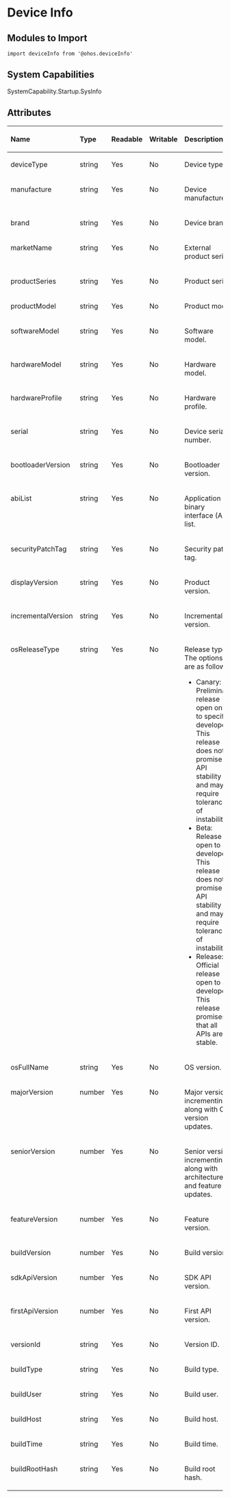 # Device Info<a name="EN-US_TOPIC_0000001139910745"></a>

## Modules to Import<a name="section370mcpsimp"></a>

```
import deviceInfo from '@ohos.deviceInfo'
```

## System Capabilities<a name="section373mcpsimp"></a>

SystemCapability.Startup.SysInfo

## Attributes<a name="section62871841172112"></a>

<a name="table182236172213"></a>
<table><thead align="left"><tr id="row62231411221"><th class="cellrowborder" valign="top" width="20.48795120487951%" id="mcps1.1.6.1.1"><p id="p132238132211"><a name="p132238132211"></a><a name="p132238132211"></a>Name</p>
</th>
<th class="cellrowborder" valign="top" width="13.508649135086493%" id="mcps1.1.6.1.2"><p id="p132233192213"><a name="p132233192213"></a><a name="p132233192213"></a>Type</p>
</th>
<th class="cellrowborder" valign="top" width="7.669233076692332%" id="mcps1.1.6.1.3"><p id="p485712333461"><a name="p485712333461"></a><a name="p485712333461"></a>Readable</p>
</th>
<th class="cellrowborder" valign="top" width="7.669233076692332%" id="mcps1.1.6.1.4"><p id="p588415449468"><a name="p588415449468"></a><a name="p588415449468"></a>Writable</p>
</th>
<th class="cellrowborder" valign="top" width="50.664933506649334%" id="mcps1.1.6.1.5"><p id="p122321172220"><a name="p122321172220"></a><a name="p122321172220"></a>Description</p>
</th>
</tr>
</thead>
<tbody><tr id="row1922381142215"><td class="cellrowborder" valign="top" width="20.48795120487951%" headers="mcps1.1.6.1.1 "><p id="p72233172210"><a name="p72233172210"></a><a name="p72233172210"></a>deviceType</p>
</td>
<td class="cellrowborder" valign="top" width="13.508649135086493%" headers="mcps1.1.6.1.2 "><p id="p5223111162210"><a name="p5223111162210"></a><a name="p5223111162210"></a>string</p>
</td>
<td class="cellrowborder" valign="top" width="7.669233076692332%" headers="mcps1.1.6.1.3 "><p id="p8857143344618"><a name="p8857143344618"></a><a name="p8857143344618"></a>Yes</p>
</td>
<td class="cellrowborder" valign="top" width="7.669233076692332%" headers="mcps1.1.6.1.4 "><p id="p488494444617"><a name="p488494444617"></a><a name="p488494444617"></a>No</p>
</td>
<td class="cellrowborder" valign="top" width="50.664933506649334%" headers="mcps1.1.6.1.5 "><p id="p22241814228"><a name="p22241814228"></a><a name="p22241814228"></a>Device type.</p>
</td>
</tr>
<tr id="row622451142215"><td class="cellrowborder" valign="top" width="20.48795120487951%" headers="mcps1.1.6.1.1 "><p id="p19224111182218"><a name="p19224111182218"></a><a name="p19224111182218"></a>manufacture</p>
</td>
<td class="cellrowborder" valign="top" width="13.508649135086493%" headers="mcps1.1.6.1.2 "><p id="p622419172211"><a name="p622419172211"></a><a name="p622419172211"></a>string</p>
</td>
<td class="cellrowborder" valign="top" width="7.669233076692332%" headers="mcps1.1.6.1.3 "><p id="p7857123384615"><a name="p7857123384615"></a><a name="p7857123384615"></a>Yes</p>
</td>
<td class="cellrowborder" valign="top" width="7.669233076692332%" headers="mcps1.1.6.1.4 "><p id="p7884744144611"><a name="p7884744144611"></a><a name="p7884744144611"></a>No</p>
</td>
<td class="cellrowborder" valign="top" width="50.664933506649334%" headers="mcps1.1.6.1.5 "><p id="p2022414162217"><a name="p2022414162217"></a><a name="p2022414162217"></a>Device manufacturer.</p>
</td>
</tr>
<tr id="row1722410142213"><td class="cellrowborder" valign="top" width="20.48795120487951%" headers="mcps1.1.6.1.1 "><p id="p722415111226"><a name="p722415111226"></a><a name="p722415111226"></a>brand</p>
</td>
<td class="cellrowborder" valign="top" width="13.508649135086493%" headers="mcps1.1.6.1.2 "><p id="p1022413112210"><a name="p1022413112210"></a><a name="p1022413112210"></a>string</p>
</td>
<td class="cellrowborder" valign="top" width="7.669233076692332%" headers="mcps1.1.6.1.3 "><p id="p2857933164616"><a name="p2857933164616"></a><a name="p2857933164616"></a>Yes</p>
</td>
<td class="cellrowborder" valign="top" width="7.669233076692332%" headers="mcps1.1.6.1.4 "><p id="p138841444134618"><a name="p138841444134618"></a><a name="p138841444134618"></a>No</p>
</td>
<td class="cellrowborder" valign="top" width="50.664933506649334%" headers="mcps1.1.6.1.5 "><p id="p202241419226"><a name="p202241419226"></a><a name="p202241419226"></a>Device brand.</p>
</td>
</tr>
<tr id="row422420112221"><td class="cellrowborder" valign="top" width="20.48795120487951%" headers="mcps1.1.6.1.1 "><p id="p922415142212"><a name="p922415142212"></a><a name="p922415142212"></a>marketName</p>
</td>
<td class="cellrowborder" valign="top" width="13.508649135086493%" headers="mcps1.1.6.1.2 "><p id="p222410112220"><a name="p222410112220"></a><a name="p222410112220"></a>string</p>
</td>
<td class="cellrowborder" valign="top" width="7.669233076692332%" headers="mcps1.1.6.1.3 "><p id="p1857103324612"><a name="p1857103324612"></a><a name="p1857103324612"></a>Yes</p>
</td>
<td class="cellrowborder" valign="top" width="7.669233076692332%" headers="mcps1.1.6.1.4 "><p id="p1050315190201"><a name="p1050315190201"></a><a name="p1050315190201"></a>No</p>
</td>
<td class="cellrowborder" valign="top" width="50.664933506649334%" headers="mcps1.1.6.1.5 "><p id="p1522414115228"><a name="p1522414115228"></a><a name="p1522414115228"></a>External product series.</p>
</td>
</tr>
<tr id="row22245142213"><td class="cellrowborder" valign="top" width="20.48795120487951%" headers="mcps1.1.6.1.1 "><p id="p92246162220"><a name="p92246162220"></a><a name="p92246162220"></a>productSeries</p>
</td>
<td class="cellrowborder" valign="top" width="13.508649135086493%" headers="mcps1.1.6.1.2 "><p id="p722414111229"><a name="p722414111229"></a><a name="p722414111229"></a>string</p>
</td>
<td class="cellrowborder" valign="top" width="7.669233076692332%" headers="mcps1.1.6.1.3 "><p id="p8857133174617"><a name="p8857133174617"></a><a name="p8857133174617"></a>Yes</p>
</td>
<td class="cellrowborder" valign="top" width="7.669233076692332%" headers="mcps1.1.6.1.4 "><p id="p179422032013"><a name="p179422032013"></a><a name="p179422032013"></a>No</p>
</td>
<td class="cellrowborder" valign="top" width="50.664933506649334%" headers="mcps1.1.6.1.5 "><p id="p32249132220"><a name="p32249132220"></a><a name="p32249132220"></a>Product series.</p>
</td>
</tr>
<tr id="row722441162216"><td class="cellrowborder" valign="top" width="20.48795120487951%" headers="mcps1.1.6.1.1 "><p id="p522416152213"><a name="p522416152213"></a><a name="p522416152213"></a>productModel</p>
</td>
<td class="cellrowborder" valign="top" width="13.508649135086493%" headers="mcps1.1.6.1.2 "><p id="p1022481132215"><a name="p1022481132215"></a><a name="p1022481132215"></a>string</p>
</td>
<td class="cellrowborder" valign="top" width="7.669233076692332%" headers="mcps1.1.6.1.3 "><p id="p19857173319460"><a name="p19857173319460"></a><a name="p19857173319460"></a>Yes</p>
</td>
<td class="cellrowborder" valign="top" width="7.669233076692332%" headers="mcps1.1.6.1.4 "><p id="p549592016205"><a name="p549592016205"></a><a name="p549592016205"></a>No</p>
</td>
<td class="cellrowborder" valign="top" width="50.664933506649334%" headers="mcps1.1.6.1.5 "><p id="p522414118227"><a name="p522414118227"></a><a name="p522414118227"></a>Product model.</p>
</td>
</tr>
<tr id="row6224215222"><td class="cellrowborder" valign="top" width="20.48795120487951%" headers="mcps1.1.6.1.1 "><p id="p1222414111220"><a name="p1222414111220"></a><a name="p1222414111220"></a>softwareModel</p>
</td>
<td class="cellrowborder" valign="top" width="13.508649135086493%" headers="mcps1.1.6.1.2 "><p id="p162241814220"><a name="p162241814220"></a><a name="p162241814220"></a>string</p>
</td>
<td class="cellrowborder" valign="top" width="7.669233076692332%" headers="mcps1.1.6.1.3 "><p id="p1285753310469"><a name="p1285753310469"></a><a name="p1285753310469"></a>Yes</p>
</td>
<td class="cellrowborder" valign="top" width="7.669233076692332%" headers="mcps1.1.6.1.4 "><p id="p199111120132015"><a name="p199111120132015"></a><a name="p199111120132015"></a>No</p>
</td>
<td class="cellrowborder" valign="top" width="50.664933506649334%" headers="mcps1.1.6.1.5 "><p id="p62247117225"><a name="p62247117225"></a><a name="p62247117225"></a>Software model.</p>
</td>
</tr>
<tr id="row18349102718244"><td class="cellrowborder" valign="top" width="20.48795120487951%" headers="mcps1.1.6.1.1 "><p id="p15349827162417"><a name="p15349827162417"></a><a name="p15349827162417"></a>hardwareModel</p>
</td>
<td class="cellrowborder" valign="top" width="13.508649135086493%" headers="mcps1.1.6.1.2 "><p id="p203491427112420"><a name="p203491427112420"></a><a name="p203491427112420"></a>string</p>
</td>
<td class="cellrowborder" valign="top" width="7.669233076692332%" headers="mcps1.1.6.1.3 "><p id="p4858203324614"><a name="p4858203324614"></a><a name="p4858203324614"></a>Yes</p>
</td>
<td class="cellrowborder" valign="top" width="7.669233076692332%" headers="mcps1.1.6.1.4 "><p id="p19337421152014"><a name="p19337421152014"></a><a name="p19337421152014"></a>No</p>
</td>
<td class="cellrowborder" valign="top" width="50.664933506649334%" headers="mcps1.1.6.1.5 "><p id="p634982712240"><a name="p634982712240"></a><a name="p634982712240"></a>Hardware model.</p>
</td>
</tr>
<tr id="row1299717384241"><td class="cellrowborder" valign="top" width="20.48795120487951%" headers="mcps1.1.6.1.1 "><p id="p1799733892411"><a name="p1799733892411"></a><a name="p1799733892411"></a>hardwareProfile</p>
</td>
<td class="cellrowborder" valign="top" width="13.508649135086493%" headers="mcps1.1.6.1.2 "><p id="p499763862411"><a name="p499763862411"></a><a name="p499763862411"></a>string</p>
</td>
<td class="cellrowborder" valign="top" width="7.669233076692332%" headers="mcps1.1.6.1.3 "><p id="p10858133194611"><a name="p10858133194611"></a><a name="p10858133194611"></a>Yes</p>
</td>
<td class="cellrowborder" valign="top" width="7.669233076692332%" headers="mcps1.1.6.1.4 "><p id="p610502213204"><a name="p610502213204"></a><a name="p610502213204"></a>No</p>
</td>
<td class="cellrowborder" valign="top" width="50.664933506649334%" headers="mcps1.1.6.1.5 "><p id="p12997163810249"><a name="p12997163810249"></a><a name="p12997163810249"></a>Hardware profile.</p>
</td>
</tr>
<tr id="row1574892513245"><td class="cellrowborder" valign="top" width="20.48795120487951%" headers="mcps1.1.6.1.1 "><p id="p9748162510240"><a name="p9748162510240"></a><a name="p9748162510240"></a>serial</p>
</td>
<td class="cellrowborder" valign="top" width="13.508649135086493%" headers="mcps1.1.6.1.2 "><p id="p1874892512414"><a name="p1874892512414"></a><a name="p1874892512414"></a>string</p>
</td>
<td class="cellrowborder" valign="top" width="7.669233076692332%" headers="mcps1.1.6.1.3 "><p id="p7858183314611"><a name="p7858183314611"></a><a name="p7858183314611"></a>Yes</p>
</td>
<td class="cellrowborder" valign="top" width="7.669233076692332%" headers="mcps1.1.6.1.4 "><p id="p65848229202"><a name="p65848229202"></a><a name="p65848229202"></a>No</p>
</td>
<td class="cellrowborder" valign="top" width="50.664933506649334%" headers="mcps1.1.6.1.5 "><p id="p77481025142412"><a name="p77481025142412"></a><a name="p77481025142412"></a>Device serial number.</p>
</td>
</tr>
<tr id="row1552814214248"><td class="cellrowborder" valign="top" width="20.48795120487951%" headers="mcps1.1.6.1.1 "><p id="p95295427247"><a name="p95295427247"></a><a name="p95295427247"></a>bootloaderVersion</p>
</td>
<td class="cellrowborder" valign="top" width="13.508649135086493%" headers="mcps1.1.6.1.2 "><p id="p1529114212419"><a name="p1529114212419"></a><a name="p1529114212419"></a>string</p>
</td>
<td class="cellrowborder" valign="top" width="7.669233076692332%" headers="mcps1.1.6.1.3 "><p id="p10858173384620"><a name="p10858173384620"></a><a name="p10858173384620"></a>Yes</p>
</td>
<td class="cellrowborder" valign="top" width="7.669233076692332%" headers="mcps1.1.6.1.4 "><p id="p194112316207"><a name="p194112316207"></a><a name="p194112316207"></a>No</p>
</td>
<td class="cellrowborder" valign="top" width="50.664933506649334%" headers="mcps1.1.6.1.5 "><p id="p125291042162410"><a name="p125291042162410"></a><a name="p125291042162410"></a>Bootloader version.</p>
</td>
</tr>
<tr id="row11491124192416"><td class="cellrowborder" valign="top" width="20.48795120487951%" headers="mcps1.1.6.1.1 "><p id="p215072413245"><a name="p215072413245"></a><a name="p215072413245"></a>abiList</p>
</td>
<td class="cellrowborder" valign="top" width="13.508649135086493%" headers="mcps1.1.6.1.2 "><p id="p141501924172420"><a name="p141501924172420"></a><a name="p141501924172420"></a>string</p>
</td>
<td class="cellrowborder" valign="top" width="7.669233076692332%" headers="mcps1.1.6.1.3 "><p id="p108585332461"><a name="p108585332461"></a><a name="p108585332461"></a>Yes</p>
</td>
<td class="cellrowborder" valign="top" width="7.669233076692332%" headers="mcps1.1.6.1.4 "><p id="p12537623172015"><a name="p12537623172015"></a><a name="p12537623172015"></a>No</p>
</td>
<td class="cellrowborder" valign="top" width="50.664933506649334%" headers="mcps1.1.6.1.5 "><p id="p16150224142418"><a name="p16150224142418"></a><a name="p16150224142418"></a>Application binary interface (Abi) list.</p>
</td>
</tr>
<tr id="row1286235262419"><td class="cellrowborder" valign="top" width="20.48795120487951%" headers="mcps1.1.6.1.1 "><p id="p20862125232411"><a name="p20862125232411"></a><a name="p20862125232411"></a>securityPatchTag</p>
</td>
<td class="cellrowborder" valign="top" width="13.508649135086493%" headers="mcps1.1.6.1.2 "><p id="p686212525240"><a name="p686212525240"></a><a name="p686212525240"></a>string</p>
</td>
<td class="cellrowborder" valign="top" width="7.669233076692332%" headers="mcps1.1.6.1.3 "><p id="p1485813314616"><a name="p1485813314616"></a><a name="p1485813314616"></a>Yes</p>
</td>
<td class="cellrowborder" valign="top" width="7.669233076692332%" headers="mcps1.1.6.1.4 "><p id="p1857424102013"><a name="p1857424102013"></a><a name="p1857424102013"></a>No</p>
</td>
<td class="cellrowborder" valign="top" width="50.664933506649334%" headers="mcps1.1.6.1.5 "><p id="p8862145214247"><a name="p8862145214247"></a><a name="p8862145214247"></a>Security patch tag.</p>
</td>
</tr>
<tr id="row1250085182416"><td class="cellrowborder" valign="top" width="20.48795120487951%" headers="mcps1.1.6.1.1 "><p id="p1150013513242"><a name="p1150013513242"></a><a name="p1150013513242"></a>displayVersion</p>
</td>
<td class="cellrowborder" valign="top" width="13.508649135086493%" headers="mcps1.1.6.1.2 "><p id="p85001511243"><a name="p85001511243"></a><a name="p85001511243"></a>string</p>
</td>
<td class="cellrowborder" valign="top" width="7.669233076692332%" headers="mcps1.1.6.1.3 "><p id="p11858153314469"><a name="p11858153314469"></a><a name="p11858153314469"></a>Yes</p>
</td>
<td class="cellrowborder" valign="top" width="7.669233076692332%" headers="mcps1.1.6.1.4 "><p id="p1240452542010"><a name="p1240452542010"></a><a name="p1240452542010"></a>No</p>
</td>
<td class="cellrowborder" valign="top" width="50.664933506649334%" headers="mcps1.1.6.1.5 "><p id="p3500105172417"><a name="p3500105172417"></a><a name="p3500105172417"></a>Product version.</p>
</td>
</tr>
<tr id="row1228950112410"><td class="cellrowborder" valign="top" width="20.48795120487951%" headers="mcps1.1.6.1.1 "><p id="p20228950112412"><a name="p20228950112412"></a><a name="p20228950112412"></a>incrementalVersion</p>
</td>
<td class="cellrowborder" valign="top" width="13.508649135086493%" headers="mcps1.1.6.1.2 "><p id="p12287508247"><a name="p12287508247"></a><a name="p12287508247"></a>string</p>
</td>
<td class="cellrowborder" valign="top" width="7.669233076692332%" headers="mcps1.1.6.1.3 "><p id="p1885843314617"><a name="p1885843314617"></a><a name="p1885843314617"></a>Yes</p>
</td>
<td class="cellrowborder" valign="top" width="7.669233076692332%" headers="mcps1.1.6.1.4 "><p id="p1901102582011"><a name="p1901102582011"></a><a name="p1901102582011"></a>No</p>
</td>
<td class="cellrowborder" valign="top" width="50.664933506649334%" headers="mcps1.1.6.1.5 "><p id="p1229050172417"><a name="p1229050172417"></a><a name="p1229050172417"></a>Incremental version.</p>
</td>
</tr>
<tr id="row11936124872410"><td class="cellrowborder" valign="top" width="20.48795120487951%" headers="mcps1.1.6.1.1 "><p id="p149362483241"><a name="p149362483241"></a><a name="p149362483241"></a>osReleaseType</p>
</td>
<td class="cellrowborder" valign="top" width="13.508649135086493%" headers="mcps1.1.6.1.2 "><p id="p893654813247"><a name="p893654813247"></a><a name="p893654813247"></a>string</p>
</td>
<td class="cellrowborder" valign="top" width="7.669233076692332%" headers="mcps1.1.6.1.3 "><p id="p118581633174616"><a name="p118581633174616"></a><a name="p118581633174616"></a>Yes</p>
</td>
<td class="cellrowborder" valign="top" width="7.669233076692332%" headers="mcps1.1.6.1.4 "><p id="p7866172632016"><a name="p7866172632016"></a><a name="p7866172632016"></a>No</p>
</td>
<td class="cellrowborder" valign="top" width="50.664933506649334%" headers="mcps1.1.6.1.5 "><p id="p1632411093512"><a name="p1632411093512"></a><a name="p1632411093512"></a>Release type. The options are as follows:</p>
<a name="ul143244108350"></a><a name="ul143244108350"></a><ul id="ul143244108350"><li>Canary: Preliminary release open only to specific developers. This release does not promise API stability and may require tolerance of instability.</li><li>Beta: Release open to all developers. This release does not promise API stability and may require tolerance of instability.</li><li>Release: Official release open to all developers. This release promises that all APIs are stable.</li></ul>
</td>
</tr>
<tr id="row2475247192417"><td class="cellrowborder" valign="top" width="20.48795120487951%" headers="mcps1.1.6.1.1 "><p id="p1947584752417"><a name="p1947584752417"></a><a name="p1947584752417"></a>osFullName</p>
</td>
<td class="cellrowborder" valign="top" width="13.508649135086493%" headers="mcps1.1.6.1.2 "><p id="p104753470249"><a name="p104753470249"></a><a name="p104753470249"></a>string</p>
</td>
<td class="cellrowborder" valign="top" width="7.669233076692332%" headers="mcps1.1.6.1.3 "><p id="p118583336469"><a name="p118583336469"></a><a name="p118583336469"></a>Yes</p>
</td>
<td class="cellrowborder" valign="top" width="7.669233076692332%" headers="mcps1.1.6.1.4 "><p id="p8673132719206"><a name="p8673132719206"></a><a name="p8673132719206"></a>No</p>
</td>
<td class="cellrowborder" valign="top" width="50.664933506649334%" headers="mcps1.1.6.1.5 "><p id="p9475247132413"><a name="p9475247132413"></a><a name="p9475247132413"></a>OS version.</p>
</td>
</tr>
<tr id="row43414223244"><td class="cellrowborder" valign="top" width="20.48795120487951%" headers="mcps1.1.6.1.1 "><p id="p1534142212248"><a name="p1534142212248"></a><a name="p1534142212248"></a>majorVersion</p>
</td>
<td class="cellrowborder" valign="top" width="13.508649135086493%" headers="mcps1.1.6.1.2 "><p id="p634102215245"><a name="p634102215245"></a><a name="p634102215245"></a>number</p>
</td>
<td class="cellrowborder" valign="top" width="7.669233076692332%" headers="mcps1.1.6.1.3 "><p id="p385818330467"><a name="p385818330467"></a><a name="p385818330467"></a>Yes</p>
</td>
<td class="cellrowborder" valign="top" width="7.669233076692332%" headers="mcps1.1.6.1.4 "><p id="p77551128182018"><a name="p77551128182018"></a><a name="p77551128182018"></a>No</p>
</td>
<td class="cellrowborder" valign="top" width="50.664933506649334%" headers="mcps1.1.6.1.5 "><p id="p9345223244"><a name="p9345223244"></a><a name="p9345223244"></a>Major version, incrementing along with OS version updates.</p>
</td>
</tr>
<tr id="row189951712612"><td class="cellrowborder" valign="top" width="20.48795120487951%" headers="mcps1.1.6.1.1 "><p id="p179951671262"><a name="p179951671262"></a><a name="p179951671262"></a>seniorVersion</p>
</td>
<td class="cellrowborder" valign="top" width="13.508649135086493%" headers="mcps1.1.6.1.2 "><p id="p1799615714261"><a name="p1799615714261"></a><a name="p1799615714261"></a>number</p>
</td>
<td class="cellrowborder" valign="top" width="7.669233076692332%" headers="mcps1.1.6.1.3 "><p id="p585843394612"><a name="p585843394612"></a><a name="p585843394612"></a>Yes</p>
</td>
<td class="cellrowborder" valign="top" width="7.669233076692332%" headers="mcps1.1.6.1.4 "><p id="p1735502916203"><a name="p1735502916203"></a><a name="p1735502916203"></a>No</p>
</td>
<td class="cellrowborder" valign="top" width="50.664933506649334%" headers="mcps1.1.6.1.5 "><p id="p49961762616"><a name="p49961762616"></a><a name="p49961762616"></a>Senior version, incrementing along with architecture and feature updates.</p>
</td>
</tr>
<tr id="row149433417264"><td class="cellrowborder" valign="top" width="20.48795120487951%" headers="mcps1.1.6.1.1 "><p id="p894314122612"><a name="p894314122612"></a><a name="p894314122612"></a>featureVersion</p>
</td>
<td class="cellrowborder" valign="top" width="13.508649135086493%" headers="mcps1.1.6.1.2 "><p id="p1943154192618"><a name="p1943154192618"></a><a name="p1943154192618"></a>number</p>
</td>
<td class="cellrowborder" valign="top" width="7.669233076692332%" headers="mcps1.1.6.1.3 "><p id="p1785893364615"><a name="p1785893364615"></a><a name="p1785893364615"></a>Yes</p>
</td>
<td class="cellrowborder" valign="top" width="7.669233076692332%" headers="mcps1.1.6.1.4 "><p id="p18215293206"><a name="p18215293206"></a><a name="p18215293206"></a>No</p>
</td>
<td class="cellrowborder" valign="top" width="50.664933506649334%" headers="mcps1.1.6.1.5 "><p id="p2094313419263"><a name="p2094313419263"></a><a name="p2094313419263"></a>Feature version.</p>
</td>
</tr>
<tr id="row9915126263"><td class="cellrowborder" valign="top" width="20.48795120487951%" headers="mcps1.1.6.1.1 "><p id="p29158210267"><a name="p29158210267"></a><a name="p29158210267"></a>buildVersion</p>
</td>
<td class="cellrowborder" valign="top" width="13.508649135086493%" headers="mcps1.1.6.1.2 "><p id="p19915122202613"><a name="p19915122202613"></a><a name="p19915122202613"></a>number</p>
</td>
<td class="cellrowborder" valign="top" width="7.669233076692332%" headers="mcps1.1.6.1.3 "><p id="p5858193374611"><a name="p5858193374611"></a><a name="p5858193374611"></a>Yes</p>
</td>
<td class="cellrowborder" valign="top" width="7.669233076692332%" headers="mcps1.1.6.1.4 "><p id="p034973052011"><a name="p034973052011"></a><a name="p034973052011"></a>No</p>
</td>
<td class="cellrowborder" valign="top" width="50.664933506649334%" headers="mcps1.1.6.1.5 "><p id="p3915162102614"><a name="p3915162102614"></a><a name="p3915162102614"></a>Build version.</p>
</td>
</tr>
<tr id="row11612194513242"><td class="cellrowborder" valign="top" width="20.48795120487951%" headers="mcps1.1.6.1.1 "><p id="p6612174572413"><a name="p6612174572413"></a><a name="p6612174572413"></a>sdkApiVersion</p>
</td>
<td class="cellrowborder" valign="top" width="13.508649135086493%" headers="mcps1.1.6.1.2 "><p id="p2061224542414"><a name="p2061224542414"></a><a name="p2061224542414"></a>number</p>
</td>
<td class="cellrowborder" valign="top" width="7.669233076692332%" headers="mcps1.1.6.1.3 "><p id="p1085812331461"><a name="p1085812331461"></a><a name="p1085812331461"></a>Yes</p>
</td>
<td class="cellrowborder" valign="top" width="7.669233076692332%" headers="mcps1.1.6.1.4 "><p id="p963193172015"><a name="p963193172015"></a><a name="p963193172015"></a>No</p>
</td>
<td class="cellrowborder" valign="top" width="50.664933506649334%" headers="mcps1.1.6.1.5 "><p id="p761314532413"><a name="p761314532413"></a><a name="p761314532413"></a>SDK API version.</p>
</td>
</tr>
<tr id="row083115413262"><td class="cellrowborder" valign="top" width="20.48795120487951%" headers="mcps1.1.6.1.1 "><p id="p128318414264"><a name="p128318414264"></a><a name="p128318414264"></a>firstApiVersion</p>
</td>
<td class="cellrowborder" valign="top" width="13.508649135086493%" headers="mcps1.1.6.1.2 "><p id="p1383154152615"><a name="p1383154152615"></a><a name="p1383154152615"></a>number</p>
</td>
<td class="cellrowborder" valign="top" width="7.669233076692332%" headers="mcps1.1.6.1.3 "><p id="p28581433194616"><a name="p28581433194616"></a><a name="p28581433194616"></a>Yes</p>
</td>
<td class="cellrowborder" valign="top" width="7.669233076692332%" headers="mcps1.1.6.1.4 "><p id="p6557133122018"><a name="p6557133122018"></a><a name="p6557133122018"></a>No</p>
</td>
<td class="cellrowborder" valign="top" width="50.664933506649334%" headers="mcps1.1.6.1.5 "><p id="p68311418266"><a name="p68311418266"></a><a name="p68311418266"></a>First API version.</p>
</td>
</tr>
<tr id="row1034011506266"><td class="cellrowborder" valign="top" width="20.48795120487951%" headers="mcps1.1.6.1.1 "><p id="p534013501260"><a name="p534013501260"></a><a name="p534013501260"></a>versionId</p>
</td>
<td class="cellrowborder" valign="top" width="13.508649135086493%" headers="mcps1.1.6.1.2 "><p id="p634085052612"><a name="p634085052612"></a><a name="p634085052612"></a>string</p>
</td>
<td class="cellrowborder" valign="top" width="7.669233076692332%" headers="mcps1.1.6.1.3 "><p id="p08581933194612"><a name="p08581933194612"></a><a name="p08581933194612"></a>Yes</p>
</td>
<td class="cellrowborder" valign="top" width="7.669233076692332%" headers="mcps1.1.6.1.4 "><p id="p189291232132017"><a name="p189291232132017"></a><a name="p189291232132017"></a>No</p>
</td>
<td class="cellrowborder" valign="top" width="50.664933506649334%" headers="mcps1.1.6.1.5 "><p id="p834115506268"><a name="p834115506268"></a><a name="p834115506268"></a>Version ID.</p>
</td>
</tr>
<tr id="row19792104815261"><td class="cellrowborder" valign="top" width="20.48795120487951%" headers="mcps1.1.6.1.1 "><p id="p15792194813266"><a name="p15792194813266"></a><a name="p15792194813266"></a>buildType</p>
</td>
<td class="cellrowborder" valign="top" width="13.508649135086493%" headers="mcps1.1.6.1.2 "><p id="p187921748202614"><a name="p187921748202614"></a><a name="p187921748202614"></a>string</p>
</td>
<td class="cellrowborder" valign="top" width="7.669233076692332%" headers="mcps1.1.6.1.3 "><p id="p12858433184613"><a name="p12858433184613"></a><a name="p12858433184613"></a>Yes</p>
</td>
<td class="cellrowborder" valign="top" width="7.669233076692332%" headers="mcps1.1.6.1.4 "><p id="p671273310203"><a name="p671273310203"></a><a name="p671273310203"></a>No</p>
</td>
<td class="cellrowborder" valign="top" width="50.664933506649334%" headers="mcps1.1.6.1.5 "><p id="p16792104842614"><a name="p16792104842614"></a><a name="p16792104842614"></a>Build type.</p>
</td>
</tr>
<tr id="row10150247162613"><td class="cellrowborder" valign="top" width="20.48795120487951%" headers="mcps1.1.6.1.1 "><p id="p615012475265"><a name="p615012475265"></a><a name="p615012475265"></a>buildUser</p>
</td>
<td class="cellrowborder" valign="top" width="13.508649135086493%" headers="mcps1.1.6.1.2 "><p id="p615004716269"><a name="p615004716269"></a><a name="p615004716269"></a>string</p>
</td>
<td class="cellrowborder" valign="top" width="7.669233076692332%" headers="mcps1.1.6.1.3 "><p id="p1385813315469"><a name="p1385813315469"></a><a name="p1385813315469"></a>Yes</p>
</td>
<td class="cellrowborder" valign="top" width="7.669233076692332%" headers="mcps1.1.6.1.4 "><p id="p12145153412205"><a name="p12145153412205"></a><a name="p12145153412205"></a>No</p>
</td>
<td class="cellrowborder" valign="top" width="50.664933506649334%" headers="mcps1.1.6.1.5 "><p id="p3150147162612"><a name="p3150147162612"></a><a name="p3150147162612"></a>Build user.</p>
</td>
</tr>
<tr id="row1553416456264"><td class="cellrowborder" valign="top" width="20.48795120487951%" headers="mcps1.1.6.1.1 "><p id="p1653494552618"><a name="p1653494552618"></a><a name="p1653494552618"></a>buildHost</p>
</td>
<td class="cellrowborder" valign="top" width="13.508649135086493%" headers="mcps1.1.6.1.2 "><p id="p85348457265"><a name="p85348457265"></a><a name="p85348457265"></a>string</p>
</td>
<td class="cellrowborder" valign="top" width="7.669233076692332%" headers="mcps1.1.6.1.3 "><p id="p1485823319468"><a name="p1485823319468"></a><a name="p1485823319468"></a>Yes</p>
</td>
<td class="cellrowborder" valign="top" width="7.669233076692332%" headers="mcps1.1.6.1.4 "><p id="p4594123452010"><a name="p4594123452010"></a><a name="p4594123452010"></a>No</p>
</td>
<td class="cellrowborder" valign="top" width="50.664933506649334%" headers="mcps1.1.6.1.5 "><p id="p753444516267"><a name="p753444516267"></a><a name="p753444516267"></a>Build host.</p>
</td>
</tr>
<tr id="row33895431263"><td class="cellrowborder" valign="top" width="20.48795120487951%" headers="mcps1.1.6.1.1 "><p id="p1238914438261"><a name="p1238914438261"></a><a name="p1238914438261"></a>buildTime</p>
</td>
<td class="cellrowborder" valign="top" width="13.508649135086493%" headers="mcps1.1.6.1.2 "><p id="p18389443162619"><a name="p18389443162619"></a><a name="p18389443162619"></a>string</p>
</td>
<td class="cellrowborder" valign="top" width="7.669233076692332%" headers="mcps1.1.6.1.3 "><p id="p15858203320467"><a name="p15858203320467"></a><a name="p15858203320467"></a>Yes</p>
</td>
<td class="cellrowborder" valign="top" width="7.669233076692332%" headers="mcps1.1.6.1.4 "><p id="p1372123632010"><a name="p1372123632010"></a><a name="p1372123632010"></a>No</p>
</td>
<td class="cellrowborder" valign="top" width="50.664933506649334%" headers="mcps1.1.6.1.5 "><p id="p038914433265"><a name="p038914433265"></a><a name="p038914433265"></a>Build time.</p>
</td>
</tr>
<tr id="row1411174012610"><td class="cellrowborder" valign="top" width="20.48795120487951%" headers="mcps1.1.6.1.1 "><p id="p611110403267"><a name="p611110403267"></a><a name="p611110403267"></a>buildRootHash</p>
</td>
<td class="cellrowborder" valign="top" width="13.508649135086493%" headers="mcps1.1.6.1.2 "><p id="p6111154018264"><a name="p6111154018264"></a><a name="p6111154018264"></a>string</p>
</td>
<td class="cellrowborder" valign="top" width="7.669233076692332%" headers="mcps1.1.6.1.3 "><p id="p14858533144610"><a name="p14858533144610"></a><a name="p14858533144610"></a>Yes</p>
</td>
<td class="cellrowborder" valign="top" width="7.669233076692332%" headers="mcps1.1.6.1.4 "><p id="p16950236152012"><a name="p16950236152012"></a><a name="p16950236152012"></a>No</p>
</td>
<td class="cellrowborder" valign="top" width="50.664933506649334%" headers="mcps1.1.6.1.5 "><p id="p20111194022614"><a name="p20111194022614"></a><a name="p20111194022614"></a>Build root hash.</p>
</td>
</tr>
</tbody>
</table>
